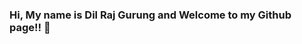 ### Hi, My name is Dil Raj Gurung and Welcome to my Github page!! 👋

<!--
**psygorkhali/psygorkhali** is a ✨ _special_ ✨ repository because its `README.md` (this file) appears on your GitHub profile.

### What do i do?

<img alt="" src="https://img.shields.io/badge/Data%20Warehousing-brightgreen" />
